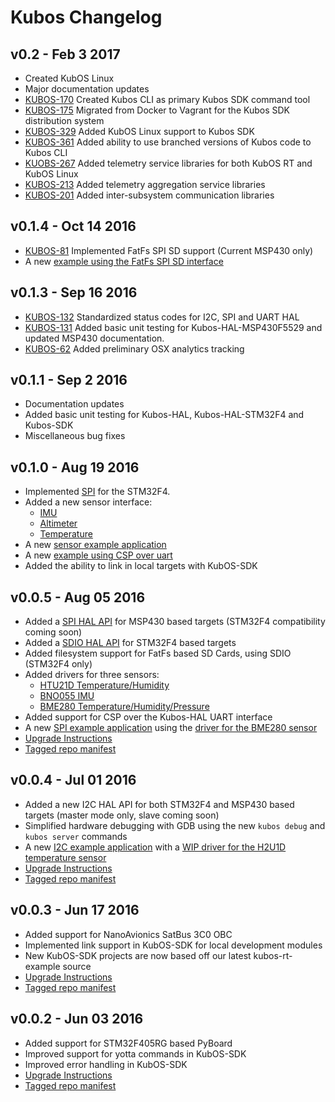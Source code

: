 # Kubos Changelog

## v0.2 - Feb 3 2017
* Created KubOS Linux
* Major documentation updates
* [KUBOS-170](https://kubostech.atlassian.net/browse/KUBOS-170) Created Kubos CLI as primary Kubos SDK command tool
* [KUBOS-175](https://kubostech.atlassian.net/browse/KUBOS-175) Migrated from Docker to Vagrant for the Kubos SDK distribution system
* [KUBOS-329](https://kubostech.atlassian.net/browse/KUBOS-329) Added KubOS Linux support to Kubos SDK
* [KUBOS-361](https://kubostech.atlassian.net/browse/KUBOS-361) Added ability to use branched versions of Kubos code to Kubos CLI
* [KUOBS-267](https://kubostech.atlassian.net/browse/KUBOS-267) Added telemetry service libraries for both KubOS RT and KubOS Linux
* [KUBOS-213](https://kubostech.atlassian.net/browse/KUBOS-213) Added telemetry aggregation service libraries
* [KUBOS-201](https://kubostech.atlassian.net/browse/KUBOS-201) Added inter-subsystem communication libraries

## v0.1.4 - Oct 14 2016
* [KUBOS-81](https://kubostech.atlassian.net/browse/KUBOS-81) Implemented FatFs SPI SD support (Current MSP430 only)
* A new [example using the FatFs SPI SD interface](https://github.com/kubostech/kubos-sd-example)

## v0.1.3 - Sep 16 2016
* [KUBOS-132](https://kubostech.atlassian.net/browse/KUBOS-132) Standardized status codes for I2C, SPI and UART HAL
* [KUBOS-131](https://kubostech.atlassian.net/browse/KUBOS-131) Added basic unit testing for Kubos-HAL-MSP430F5529 and updated MSP430 documentation.
* [KUBOS-62](https://kubostech.atlassian.net/browse/KUBOS-62) Added preliminary OSX analytics tracking

## v0.1.1 - Sep 2 2016
* Documentation updates
* Added basic unit testing for Kubos-HAL, Kubos-HAL-STM32F4 and Kubos-SDK
* Miscellaneous bug fixes

## v0.1.0 - Aug 19 2016
* Implemented [SPI](./kubos-hal/group__SPI.html) for the STM32F4.
* Added a new sensor interface:
  * [IMU](./kubos-core/group__IMU.html)
  * [Altimeter](./kubos-core/group__ALTIMETER.html)
  * [Temperature](./kubos-core/group__TEMPERATURE.html)
* A new [sensor example application](https://github.com/kubostech/kubos-sensor-example)
* A new [example using CSP over uart](https://github.com/kubostech/kubos-csp-example)
* Added the ability to link in local targets with KubOS-SDK

## v0.0.5 - Aug 05 2016
* Added a [SPI HAL API](./kubos-hal/group__SPI.html)
  for MSP430 based targets (STM32F4 compatibility coming soon)
* Added a [SDIO HAL API](./kubos-hal/group__SDIO.html)
  for STM32F4 based targets
* Added filesystem support for FatFs based SD Cards, using SDIO (STM32F4 only)
* Added drivers for three sensors:
  * [HTU21D Temperature/Humidity](./kubos-core/group__HTU21D.html)
  * [BNO055 IMU](./kubos-core/group__BNO055.html)
  * [BME280 Temperature/Humidity/Pressure](./kubos-core/group__BME280.html)
* Added support for CSP over the Kubos-HAL UART interface
* A new [SPI example application](https://github.com/openkosmosorg/kubos-i2c-example)
  using the [driver for the BME280 sensor](./kubos-core/group__BME280.html)
* [Upgrade Instructions](docs/sdk-upgrading.md)
* [Tagged repo manifest](https://github.com/openkosmosorg/kubos-manifest/blob/v0.0.5/docker-manifest.xml)

## v0.0.4 - Jul 01 2016
* Added a new I2C HAL API for both STM32F4 and MSP430 based targets (master mode only, slave coming soon)
* Simplified hardware debugging with GDB using the new `kubos debug` and `kubos server` commands
* A new [I2C example application](https://github.com/openkosmosorg/kubos-i2c-example)
  with a [WIP driver for the H2U1D temperature sensor](https://github.com/rplauche/kubos-core/blob/1ca0d601e33ea0e0c85caa9d53b7f84a78d9c24a/source/modules/sensors/htu21d.c)
* [Upgrade Instructions](docs/sdk-upgrading.md)
* [Tagged repo manifest](https://github.com/openkosmosorg/kubos-manifest/blob/v0.0.4/docker-manifest.xml)

## v0.0.3 - Jun 17 2016
 * Added support for NanoAvionics SatBus 3C0 OBC
 * Implemented link support in KubOS-SDK for local development modules
 * New KubOS-SDK projects are now based off our latest kubos-rt-example source
 * [Upgrade Instructions](docs/sdk-upgrading.md)
 * [Tagged repo manifest](https://github.com/openkosmosorg/kubos-manifest/blob/v0.0.3/docker-manifest.xml)

## v0.0.2 - Jun 03 2016
 * Added support for STM32F405RG based PyBoard
 * Improved support for yotta commands in KubOS-SDK
 * Improved error handling in KubOS-SDK
 * [Upgrade Instructions](docs/sdk-upgrading.md)
 * [Tagged repo manifest](https://github.com/openkosmosorg/kubos-manifest/blob/v0.0.2/docker-manifest.xml)

